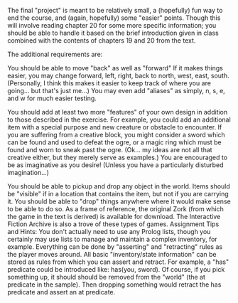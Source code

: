The final "project" is meant to be relatively small, a (hopefully) fun way to end the course, and (again, hopefully) some "easier" points. Though this will involve reading chapter 20 for some more specific information; you should be able to handle it based on the brief introduction given in class combined with the contents of chapters 19 and 20 from the text.

The additional requirements are:

You should be able to move "back" as well as "forward"
If it makes things easier, you may change forward, left, right, back to north, west, east, south. (Personally, I think this makes it easier to keep track of where you are going... but that's just me...)
You may even add "aliases" as simply, n, s, e, and w for much easier testing.
 
 You should add at least two more "features" of your own design in addition to those described in the exercise.
 For example, you could add an additional item with a special purpose and new creature or obstacle to encounter.
 If you are suffering from a creative block, you might consider a sword which can be found and used to defeat the ogre, or a magic ring which must be found and worn to sneak past the ogre.  (Ok... my ideas are not all that creative either, but they merely serve as examples.)
 You are encouraged to be as imaginative as you desire!  (Unless you have a particularly disturbed imagination...)
  
  You should be able to pickup and drop any object in the world.
  Items should be "visible" if in a location that contains the item, but not if you are carrying it.
  You should be able to "drop" things anywhere where it would make sense to be able to do so.
  As a frame of reference, the original Zork (from which the game in the text is derived) is available for download. The Interactive Fiction Archive is also a trove of these types of games.
  Assignment Tips and Hints:
  You don't actually need to use any Prolog lists, though you certainly may use lists to manage and maintain a complex inventory, for example.
  Everything can be done by "asserting" and "retracting" rules as the player moves around.
  All basic "inventory/state information" can be stored as rules from which you can assert and retract.
  For example, a "has" predicate could be introduced like: has(you, sword).
  Of course, if you pick something up, it should should be removed from the "world" (the at predicate in the sample). Then dropping something would retract the has predicate and assert an at predicate.
